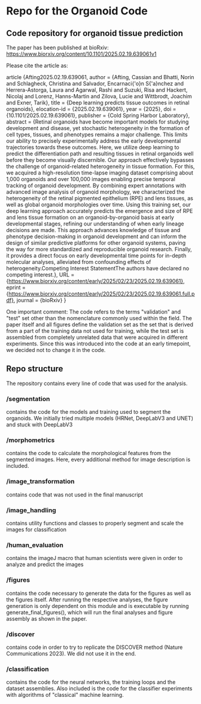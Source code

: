 # Repo for the Organoid Code

## Code repository for organoid tissue prediction

The paper has been published at bioRxiv: https://www.biorxiv.org/content/10.1101/2025.02.19.639061v1

Please cite the article as:

article {Afting2025.02.19.639061,
	author = {Afting, Cassian and Bhatti, Norin and Schlagheck, Christina and Salvador, Encarnaci{\'o}n S{\'a}nchez and Herrera-Astorga, Laura and Agarwal, Rashi and Suzuki, Risa and Hackert, Nicolaj and Lorenz, Hanns-Martin and Zilova, Lucie and Wittbrodt, Joachim and Exner, Tarik},
	title = {Deep learning predicts tissue outcomes in retinal organoids},
	elocation-id = {2025.02.19.639061},
	year = {2025},
	doi = {10.1101/2025.02.19.639061},
	publisher = {Cold Spring Harbor Laboratory},
	abstract = {Retinal organoids have become important models for studying development and disease, yet stochastic heterogeneity in the formation of cell types, tissues, and phenotypes remains a major challenge. This limits our ability to precisely experimentally address the early developmental trajectories towards these outcomes. Here, we utilize deep learning to predict the differentiation path and resulting tissues in retinal organoids well before they become visually discernible. Our approach effectively bypasses the challenge of organoid-related heterogeneity in tissue formation. For this, we acquired a high-resolution time-lapse imaging dataset comprising about 1,000 organoids and over 100,000 images enabling precise temporal tracking of organoid development. By combining expert annotations with advanced image analysis of organoid morphology, we characterized the heterogeneity of the retinal pigmented epithelium (RPE) and lens tissues, as well as global organoid morphologies over time. Using this training set, our deep learning approach accurately predicts the emergence and size of RPE and lens tissue formation on an organoid-by-organoid basis at early developmental stages, refining our understanding of when early lineage decisions are made. This approach advances knowledge of tissue and phenotype decision-making in organoid development and can inform the design of similar predictive platforms for other organoid systems, paving the way for more standardized and reproducible organoid research. Finally, it provides a direct focus on early developmental time points for in-depth molecular analyses, alleviated from confounding effects of heterogeneity.Competing Interest StatementThe authors have declared no competing interest.},
	URL = {https://www.biorxiv.org/content/early/2025/02/23/2025.02.19.639061},
	eprint = {https://www.biorxiv.org/content/early/2025/02/23/2025.02.19.639061.full.pdf},
	journal = {bioRxiv}
}



One important comment: The code refers to the terms "validation" and "test" set other than the nomenclature commonly used within the field.
The paper itself and all figures define the validation set as the set that is derived from a part of the training data not used for training,
while the test set is assembled from completely unrelated data that were acquired in different experiments. Since this was introduced
into the code at an early timepoint, we decided not to change it in the code.

## Repo structure
The repository contains every line of code that was used for the analysis.

### /segmentation
contains the code for the models and training used to segment the organoids. We initially tried multiple models (HRNet, DeepLabV3 and UNET) and stuck with DeepLabV3

### /morphometrics
contains the code to calculate the morphological features from the segmented images. Here, every additional method for image description is included.

### /image_transformation
contains code that was not used in the final manuscript

### /image_handling
contains utility functions and classes to properly segment and scale the images for classification

### /human_evaluation
contains the imageJ macro that human scientists were given in order to analyze and predict the images

### /figures
contains the code necessary to generate the data for the figures as well as the figures itself.
After running the respective analyses, the figure generation is only dependent on this module and
is executable by running generate_final_figures(), which will run the final analyses and figure assembly
as shown in the paper.

### /discover
contains code in order to try to replicate the DISCOVER method (Nature Communications 2023). We did not use it in the end.

### /classification
contains the code for the neural networks, the training loops and the dataset assemblies. Also included is the code for the
classifier experiments with algorithms of "classical" machine learning.

